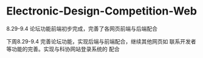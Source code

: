 # Electronic-Design-Competition-Web



8.29-9.4
论坛功能前端初步完成，完善了各网页前端与后端配合

下周8.29-9.4
完善论坛功能，实现后端与前端配合，继续其他网页如
联系开发者等功能的完善。实现与科协网站登录系统的
配合

